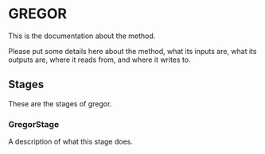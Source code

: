# GREGOR

This is the documentation about the method.

Please put some details here about the method, what its inputs are, what its
outputs are, where it reads from, and where it writes to.

## Stages

These are the stages of gregor.

### GregorStage

A description of what this stage does.
